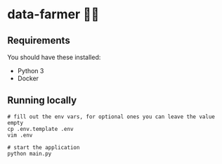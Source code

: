 # data-farmer 👨‍🌾

## Requirements

You should have these installed:

- Python 3
- Docker

## Running locally

```shell
# fill out the env vars, for optional ones you can leave the value empty
cp .env.template .env
vim .env

# start the application
python main.py
```
